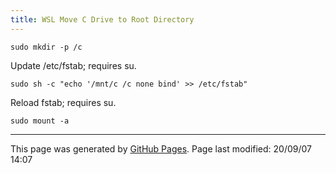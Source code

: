 ```yaml
---
title: WSL Move C Drive to Root Directory
---
```


`sudo mkdir -p /c` 

Update /etc/fstab; requires su.

`sudo sh -c "echo '/mnt/c /c none bind' >> /etc/fstab"`

Reload fstab; requires su.

`sudo mount -a`
<hr>
<p class="pagedate">This page was generated by <a href=".">GitHub Pages</a>.  Page last modified: 20/09/07 14:07</p>
